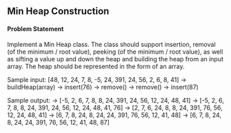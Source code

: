 ## Min Heap Construction

#### Problem Statement

Implement a Min Heap class. The class should support insertion, removal (of the minimum / root value), peeking (of the minimum / root value), as well as sifting a
value up and down the heap and building the heap from an input array. The heap should be represented in the form of an array.

Sample input: [48, 12, 24, 7, 8, -5, 24, 391, 24, 56, 2, 6, 8, 41]
-> buildHeap(array)
-> insert(76)
-> remove()
-> remove()
-> insert(87)

Sample output:
-> [-5, 2, 6, 7, 8, 8, 24, 391, 24, 56, 12, 24, 48, 41]
-> [-5, 2, 6, 7, 8, 8, 24, 391, 24, 56, 12, 24, 48, 41, 76]
-> [2, 7, 6, 24, 8, 8, 24, 391, 76, 56, 12, 24, 48, 41]
-> [6, 7, 8, 24, 8, 24, 24, 391, 76, 56, 12, 41, 48]
-> [6, 7, 8, 24, 8, 24, 24, 391, 76, 56, 12, 41, 48, 87]

